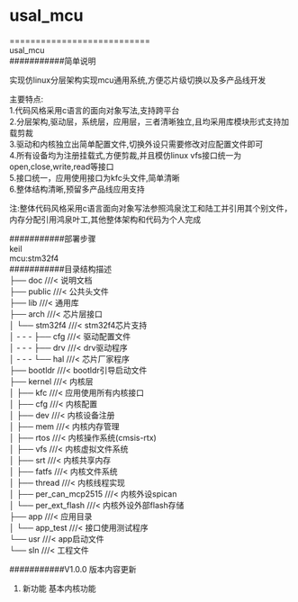 # usal_mcu  
===========================  
usal_mcu  
###########简单说明  
  
实现仿linux分层架构实现mcu通用系统,方便芯片级切换以及多产品线开发  
  
主要特点:  
1.代码风格采用c语言的面向对象写法,支持跨平台  
2.分层架构,驱动层，系统层，应用层，三者清晰独立,且均采用库模块形式支持加载剪裁    
3.驱动和内核独立出简单配置文件,切换外设只需要修改对应配置文件即可  
4.所有设备均为注册挂载式,方便剪裁,并且模仿linux vfs接口统一为open,close,write,read等接口  
5.接口统一，应用使用接口为kfc头文件,简单清晰  
6.整体结构清晰,预留多产品线应用支持  
  
注:整体代码风格采用c语言面向对象写法参照鸿泉沈工和陆工并引用其个别文件，内存分配引用鸿泉叶工,其他整体架构和代码为个人完成  
  
###########部署步骤  
keil  
mcu:stm32f4  
###########目录结构描述  
├── doc					  	  ///< 说明文档  
├── public					  ///< 公共头文件  
├── lib					  	  ///< 通用库  
├── arch              ///< 芯片层接口  
│      └── stm32f4                         ///< stm32f4芯片支持  
│        -  -  - ├── cfg                         ///< 驱动配置文件  
│        -  -  - ├── drv                         ///< drv驱动程序  
│        -  -  - └── hal                         ///< 芯片厂家程序  
├── bootldr					  ///< bootldr引导启动文件  
├── kernel					  ///< 内核层  
│      ├── kfc                         	///< 应用使用所有内核接口  
│      ├── cfg                         	///< 内核配置  
│      ├── dev                         	///< 内核设备注册  
│      ├── mem                         	///< 内核内存管理  
│      ├── rtos                         ///< 内核操作系统(cmsis-rtx)  
│      ├── vfs                         	///< 内核虚拟文件系统  
│      ├── srt                         	///< 内核共享内存  
│      ├── fatfs                        ///< 内核文件系统  
│      ├── thread                       ///< 内核线程实现  
│      ├── per_can_mcp2515              ///< 内核外设spican  
│      └── per_ext_flash                ///< 内核外设外部flash存储  
├── app             ///< 应用目录  
│      └── app_test                  		///< 接口使用测试程序  
└── usr						  ///< app启动文件  
└── sln					    ///< 工程文件  
  
  
###########V1.0.0 版本内容更新  
1. 新功能 基本内核功能  
  
